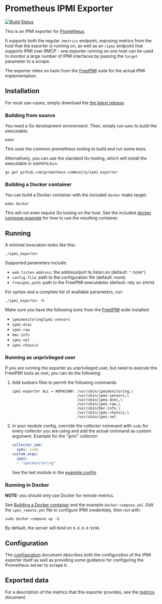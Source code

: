 Prometheus IPMI Exporter
========================

[![Build Status](https://circleci.com/gh/prometheus-community/ipmi_exporter.svg?style=svg)](https://circleci.com/gh/prometheus-community/ipmi_exporter)

This is an IPMI exporter for [Prometheus](https://prometheus.io).

It supports both the regular `/metrics` endpoint, exposing metrics from the
host that the exporter is running on, as well as an `/ipmi` endpoint that
supports IPMI over RMCP - one exporter running on one host can be used to
monitor a large number of IPMI interfaces by passing the `target` parameter to
a scrape.

The exporter relies on tools from the
[FreeIPMI](https://www.gnu.org/software/freeipmi/) suite for the actual IPMI
implementation.

## Installation

For most use-cases, simply download the [the latest
release](https://github.com/prometheus-community/ipmi_exporter/releases).

### Building from source

You need a Go development environment. Then, simply run `make` to build the
executable:

    make

This uses the common prometheus tooling to build and run some tests.

Alternatively, you can use the standard Go tooling, which will install the
executable in `$GOPATH/bin`:

    go get github.com/prometheus-community/ipmi_exporter

### Building a Docker container

You can build a Docker container with the included `docker` make target:

    make docker

This will not even require Go tooling on the host. See the included [docker
compose example](docker-compose.yml) for how to use the resulting container.

## Running

A minimal invocation looks like this:

    ./ipmi_exporter

Supported parameters include:

 - `web.listen-address`: the address/port to listen on (default: `":9290"`)
 - `config.file`: path to the configuration file (default: none)
 - `freeipmi.path`: path to the FreeIPMI executables (default: rely on `$PATH`)

For syntax and a complete list of available parameters, run:

    ./ipmi_exporter -h

Make sure you have the following tools from the
[FreeIPMI](https://www.gnu.org/software/freeipmi/) suite installed:

 - `ipmimonitoring`/`ipmi-sensors`
 - `ipmi-dcmi`
 - `ipmi-raw`
 - `bmc-info`
 - `ipmi-sel`
 - `ipmi-chassis`

### Running as unprivileged user

If you are running the exporter as unprivileged user, but need to execute the
FreeIPMI tools as root, you can do the following:

  1. Add sudoers files to permit the following commands
     ```
     ipmi-exporter ALL = NOPASSWD: /usr/sbin/ipmimonitoring,\
                                   /usr/sbin/ipmi-sensors,\
                                   /usr/sbin/ipmi-dcmi,\
                                   /usr/sbin/ipmi-raw,\
                                   /usr/sbin/bmc-info,\
                                   /usr/sbin/ipmi-chassis,\
                                   /usr/sbin/ipmi-sel
     ```
  2. In your module config, override the collector command with `sudo` for
     every collector you are using and add the actual command as custom
     argument. Example for the "ipmi" collector:
     ```yaml
     collector_cmd:
       ipmi: sudo
     custom_args:
       ipmi:
       - "ipmimonitoring"
     ```
     See the last module in the [example config](ipmi_remote.yml).

### Running in Docker

**NOTE:** you should only use Docker for remote metrics.

See [Building a Docker container](#building-a-docker-container) and the example
`docker-compose.yml`. Edit the `ipmi_remote.yml` file to configure IPMI
credentials, then run with:

    sudo docker-compose up -d

By default, the server will bind on `0.0.0.0:9290`.

## Configuration

The [configuration](docs/configuration.md) document describes both the
configuration of the IPMI exporter itself as well as providing some guidance
for configuring the Prometheus server to scrape it.

## Exported data

For a description of the metrics that this exporter provides, see the
[metrics](docs/metrics.md) document.
